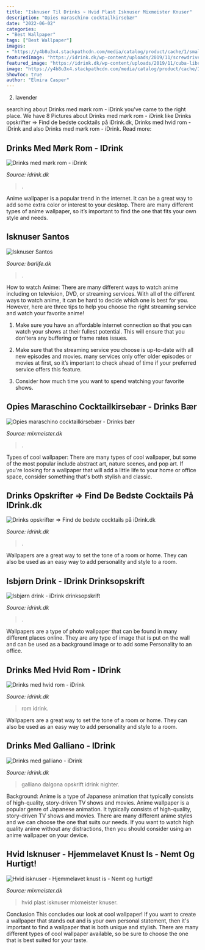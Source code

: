 ```yaml
---
title: "Isknuser Til Drinks ~ Hvid Plast Isknuser Mixmeister Knuser"
description: "Opies maraschino cocktailkirsebær"
date: "2022-06-02"
categories:
- "Best Wallpaper"
tags: ["Best Wallpaper"]
images:
- "https://y4b8u3x4.stackpathcdn.com/media/catalog/product/cache/1/small_image/900x471/9df78eab33525d08d6e5fb8d27136e95/c/o/cocktail_kirse_b_r.jpg"
featuredImage: "https://idrink.dk/wp-content/uploads/2019/11/screwdriver-4-1024x1536.jpg"
featured_image: "https://idrink.dk/wp-content/uploads/2019/11/cuba-libre-3-864x1536.jpg"
image: "https://y4b8u3x4.stackpathcdn.com/media/catalog/product/cache/1/small_image/900x471/9df78eab33525d08d6e5fb8d27136e95/c/o/cocktail_kirse_b_r.jpg"
ShowToc: true
author: "Elmira Casper"
---
```



2. lavender 

	

		
searching about Drinks med mørk rom - iDrink you've came to the right place. We have 8 Pictures about Drinks med mørk rom - iDrink like Drinks opskrifter ⇒ Find de bedste cocktails på iDrink.dk, Drinks med hvid rom - iDrink and also Drinks med mørk rom - iDrink. Read more:
		
    
## Drinks Med Mørk Rom - IDrink

<img loading=lazy src="https://idrink.dk/wp-content/uploads/2019/11/cuba-libre-3-864x1536.jpg" onerror="this.onerror=null;this.src='https://tse2.mm.bing.net/th?id=OIP.9ytSMXFvHgaXFFdtjvHplgHaNK&amp;pid=15.1';" alt="Drinks med mørk rom - iDrink">

_Source: idrink.dk_

>. 

	

Anime wallpaper is a popular trend in the internet. It can be a great way to add some extra color or interest to your desktop. There are many different types of anime wallpaper, so it’s important to find the one that fits your own style and needs.

    
## Isknuser Santos

<img loading=lazy src="https://www.barlife.dk/media/catalog/product/cache/1/small_image/220x/bd4f76ad48d77b9c5cfa0d7cad65c9fa/8/0/80697001_1.png" onerror="this.onerror=null;this.src='https://tse4.mm.bing.net/th?id=OIP.GTtKkBQOc1pnEiKLOk-4ewHaHa&amp;pid=15.1';" alt="Isknuser Santos">

_Source: barlife.dk_

>. 

	

How to watch Anime: There are many different ways to watch anime including on television, DVD, or streaming services.
With all of the different ways to watch anime, it can be hard to decide which one is best for you. However, here are three tips to help you choose the right streaming service and watch your favorite anime!
1. Make sure you have an affordable internet connection so that you can watch your shows at their fullest potential. This will ensure that you don’tera any buffering or frame rates issues.

2. Make sure that the streaming service you choose is up-to-date with all new episodes and movies. many services only offer older episodes or movies at first, so it’s important to check ahead of time if your preferred service offers this feature.

3. Consider how much time you want to spend watching your favorite shows.

    
## Opies Maraschino Cocktailkirsebær - Drinks Bær

<img loading=lazy src="https://y4b8u3x4.stackpathcdn.com/media/catalog/product/cache/1/small_image/900x471/9df78eab33525d08d6e5fb8d27136e95/c/o/cocktail_kirse_b_r.jpg" onerror="this.onerror=null;this.src='https://tse1.mm.bing.net/th?id=OIP.CBHjUN3F53FChwH4w-UiegHaD4&amp;pid=15.1';" alt="Opies maraschino cocktailkirsebær - Drinks bær">

_Source: mixmeister.dk_

>. 

	

Types of cool wallpaper:
There are many types of cool wallpaper, but some of the most popular include abstract art, nature scenes, and pop art. If you're looking for a wallpaper that will add a little life to your home or office space, consider something that's both stylish and classic.

    
## Drinks Opskrifter ⇒ Find De Bedste Cocktails På IDrink.dk

<img loading=lazy src="https://idrink.dk/wp-content/uploads/2019/11/screwdriver-4-1024x1536.jpg" onerror="this.onerror=null;this.src='https://tse4.mm.bing.net/th?id=OIP.eKRvzNO57lbj9TkA4EN5WQHaLH&amp;pid=15.1';" alt="Drinks opskrifter ⇒ Find de bedste cocktails på iDrink.dk">

_Source: idrink.dk_

>. 

	

Wallpapers are a great way to set the tone of a room or home. They can also be used as an easy way to add personality and style to a room.

    
## Isbjørn Drink - IDrink Drinksopskrift

<img loading=lazy src="https://idrink.dk/wp-content/uploads/2019/11/isbjoern-drink.jpg" onerror="this.onerror=null;this.src='https://tse1.mm.bing.net/th?id=OIP.NFqaEuHjscDyG58dYNgfOwHaE8&amp;pid=15.1';" alt="Isbjørn drink - iDrink drinksopskrift">

_Source: idrink.dk_

>. 

	



Wallpapers are a type of photo wallpaper that can be found in many different places online. They are any type of image that is put on the wall and can be used as a background image or to add some Personality to an office.

    
## Drinks Med Hvid Rom - IDrink

<img loading=lazy src="https://idrink.dk/wp-content/uploads/2021/07/choco-colada-1536x2048.jpg" onerror="this.onerror=null;this.src='https://tse3.mm.bing.net/th?id=OIP.p0ji18OQa2Te5XiV9EvjSAHaJ4&amp;pid=15.1';" alt="Drinks med hvid rom - iDrink">

_Source: idrink.dk_

>rom idrink. 

	

Wallpapers are a great way to set the tone of a room or home. They can also be used as an easy way to add personality and style to a room.

    
## Drinks Med Galliano - IDrink

<img loading=lazy src="https://idrink.dk/wp-content/uploads/2019/11/galliano-hot-shot-768x512.jpg" onerror="this.onerror=null;this.src='https://tse2.mm.bing.net/th?id=OIP.Mo0xGICIPl54E0CcAKYX4QHaE8&amp;pid=15.1';" alt="Drinks med galliano - iDrink">

_Source: idrink.dk_

>galliano dalgona opskrift idrink nighter. 

	

Background: Anime is a type of Japanese animation that typically consists of high-quality, story-driven TV shows and movies.
Anime wallpaper is a popular genre of Japanese animation. It typically consists of high-quality, story-driven TV shows and movies. There are many different anime styles and we can choose the one that suits our needs. If you want to watch high quality anime without any distractions, then you should consider using an anime wallpaper on your device.

    
## Hvid Isknuser - Hjemmelavet Knust Is - Nemt Og Hurtigt!

<img loading=lazy src="https://y4b8u3x4.stackpathcdn.com/media/catalog/product/cache/1/image/9df78eab33525d08d6e5fb8d27136e95/m/a/manuel-is-knuser-hvid-plast-mixmeister.jpg" onerror="this.onerror=null;this.src='https://tse2.mm.bing.net/th?id=OIP.BOzmD_L58sfHL-C13gG7BAAAAA&amp;pid=15.1';" alt="Hvid isknuser - Hjemmelavet knust is - Nemt og hurtigt!">

_Source: mixmeister.dk_

>hvid plast isknuser mixmeister knuser. 

	

Conclusion
This concludes our look at cool wallpaper! If you want to create a wallpaper that stands out and is your own personal statement, then it's important to find a wallpaper that is both unique and stylish. There are many different types of cool wallpaper available, so be sure to choose the one that is best suited for your taste.

